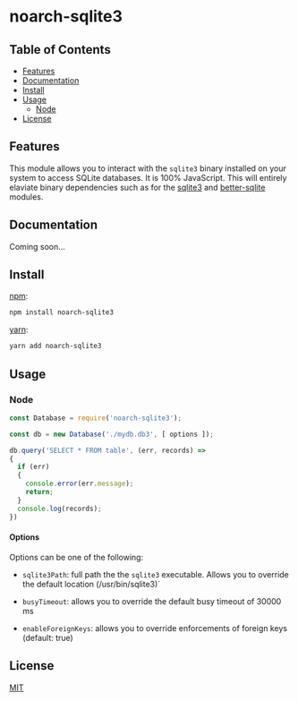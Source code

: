 # noarch-sqlite3

## Table of Contents

* [Features](#features)
* [Documentation](#documentation)
* [Install](#install)
* [Usage](#usage)
  * [Node](#node)
* [License](#license)


## Features

This module allows you to interact with the `sqlite3` binary installed on your system to access SQLite databases. It is 100% JavaScript. This will entirely elaviate binary dependencies such as for the [sqlite3](https://www.npmjs.com/) and [better-sqlite](https://www.npmjs.com/package/better-sqlite3) modules.


## Documentation

Coming soon...


## Install

[npm][]:

```sh
npm install noarch-sqlite3
```

[yarn][]:

```sh
yarn add noarch-sqlite3
```


## Usage

### Node

```js
const Database = require('noarch-sqlite3');

const db = new Database('./mydb.db3', [ options ]);

db.query('SELECT * FROM table', (err, records) =>
{
  if (err)
  {
    console.error(err.message);
    return;
  }
  console.log(records);
})
```

#### Options

Options can be one of the following:

* `sqlite3Path`: full path the the `sqlite3` executable. Allows you to override the default location (/usr/bin/sqlite3)`

* `busyTimeout`: allows you to override the default busy timeout of 30000 ms

* `enableForeignKeys`: allows you to override enforcements of foreign keys (default: true)

## License

[MIT](LICENSE)


##

[npm]: https://www.npmjs.com/

[yarn]: https://yarnpkg.com/
